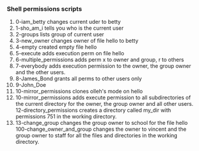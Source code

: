 ### Shell permissions scripts

1. 0-iam_betty changes current uder to betty
2. 1-sho_am_i tells you who is the current user
3. 2-groups lists group of current user
4. 3-new_owner changes owner of file hello to betty
5. 4-empty created empty file hello
6. 5-execute adds execution perm on file hello
7. 6-multiple_permissions adds perm x to owner and group, r to others
8. 7-everybody adds execution permission to the owner, the group owner and the other users.
9. 8-James_Bond grants all perms to other users only
10. 9-John_Doe
11. 10-mirror_permissions clones olleh's mode on hello
11. 10-mirror_permissions adds execute permission to all subdirectories of the current directory for the owner, the group owner and all other users.
12-directory_permissions creates a directory called my_dir with permissions 751 in the working directory.
14. 13-change_group changes the group owner to school for the file hello
100-change_owner_and_group changes the owner to vincent and the group owner to staff for all the files and directories in the working directory.
